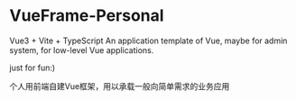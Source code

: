 # VueFrame-Personal
Vue3 + Vite + TypeScript
An application template of Vue, maybe for admin system, for low-level Vue applications.

just for fun:)


个人用前端自建Vue框架，用以承载一般向简单需求的业务应用
